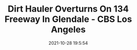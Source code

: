 ---
"title": "Dirt Hauler Overturns On 134 Freeway In Glendale - CBS Los Angeles"
"date": "2021-10-28 19:5:54"
"feed_name": "GOOGLENEWSMINING"
"feed_website": "https://news.google.com/search?q=mining%2Bincident&hl=en-US&gl=US&ceid=US:en"
"feed_rss": "https://news.google.com/rss/search?q=mining%2Bincident&hl=en-US&gl=US&ceid=US:en"
"link": "https://losangeles.cbslocal.com/video/6150067-dirt-hauler-overturns-on-134-freeway-in-glendale/"
"source": "{'href': 'https://losangeles.cbslocal.com', 'title': 'CBS Los Angeles'}"
"file": "_posts/2021-1-1-d229debd4e12813b91a7f25e21e6bcd1c980db23.md"
"accident": "0"
"drilling": "0"
"dead": "0"
"injured": "0"
"arrested": "0"
"place": "unknown place"
"where": "unknown site"
"causes": "unknown"
"place_uri": "unknown place"
---